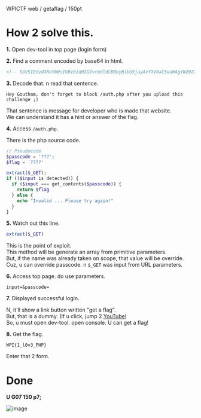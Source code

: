 WPICTF web / getaflag / 150pt

# How 2 solve this.

**1.** Open dev-tool in top page (login form)

**2.** Find a comment encoded by base64 in html.

```html
<!-- SGV5IEdvdXRoYW0sIGRvbid0IGZvcmdldCB0byBibG9jayAvYXV0aC5waHAgYWZ0ZXIgeW91IHVwbG9hZCB0aGlzIGNoYWxsZW5nZSA7KQ== -->
```

**3.** Decode that. n read that sentence.

```
Hey Goutham, don't forget to block /auth.php after you upload this challenge ;)
```

That sentence is message for developer who is made that website.  
We can understand it has a hint or answer of the flag.

**4.** Access `/auth.php`.

There is the php source code.  

```php
// Pseudocode
$passcode = '???';
$flag = '????'

extract($_GET);
if (($input is detected)) {
  if ($input === get_contents($passcode)) {
    return $flag
  } else {
    echo "Invalid ... Please try again!"
  }
}
```

**5.** Watch out this line.

```php
extract($_GET)
```

This is the point of exploit.  
This method will be generate an array from primitive parameters.  
But, if the name was already taken on scope, that value will be override.  
Cuz, u can override passcode. n `$_GET` was input from URL parameters.

**6.** Access top page. do use parameters.

```
input=&passcode=
``` 

**7.** Displayed successful login.

N, it'll show a link button written "get a flag".  
But, that is a dummy. (If u click, jump 2 [YouTube](https://www.youtube.com/watch?v=dQw4w9WgXcQ))  
So, u must open dev-tool. open console. U can get a flag!

**8.** Get the flag.

```
WPI{1_l0v3_PHP}
```

Enter that 2 form.

# Done

**U G07 150 p7;**

![image](https://github.com/JPNYKW/WPICTF/blob/master/img/getaflag.png)
